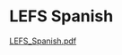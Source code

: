 # LEFS Spanish

[LEFS_Spanish.pdf](LEFS%20Spanish%2084c52e39c99a426388a54b36b588b862/LEFS_Spanish.pdf)